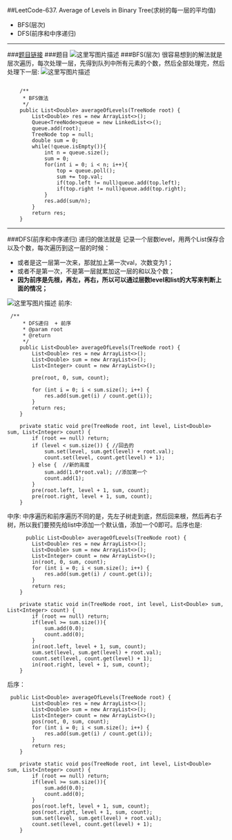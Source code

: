 ﻿##LeetCode-637. Average of Levels in Binary Tree(求树的每一层的平均值)

 - BFS(层次)
 - DFS(前序和中序递归)
***
###[题目链接](https://leetcode.com/problems/average-of-levels-in-binary-tree/description/)
###题目
![这里写图片描述](https://img-blog.csdn.net/20180816113740794?watermark/2/text/aHR0cHM6Ly9ibG9nLmNzZG4ubmV0L3p4enh6eDAxMTk=/font/5a6L5L2T/fontsize/400/fill/I0JBQkFCMA==/dissolve/70)
###BFS(层次)
很容易想到的解法就是层次遍历，每次处理一层，先得到队列中所有元素的个数，然后全部处理完，然后处理下一层:
![这里写图片描述](https://img-blog.csdn.net/20180816113147450?watermark/2/text/aHR0cHM6Ly9ibG9nLmNzZG4ubmV0L3p4enh6eDAxMTk=/font/5a6L5L2T/fontsize/400/fill/I0JBQkFCMA==/dissolve/70)
```

    /**
     * BFS做法
     */
    public List<Double> averageOfLevels(TreeNode root) {
        List<Double> res = new ArrayList<>();
        Queue<TreeNode>queue = new LinkedList<>();
        queue.add(root);
        TreeNode top = null;
        double sum = 0;
        while(!queue.isEmpty()){
            int n = queue.size();
            sum = 0;
            for(int i = 0; i < n; i++){
                top = queue.poll();
                sum += top.val;
                if(top.left != null)queue.add(top.left);
                if(top.right != null)queue.add(top.right);
            }
            res.add(sum/n);
        }
        return res;
    }
```

***
###DFS(前序和中序递归)
递归的做法就是 记录一个层数level，用两个List保存合以及个数，每次遍历到这一层的时候：

 - 或者是这一层第一次来，那就加上第一次val，次数变为1；
 - 或者不是第一次，不是第一层就累加这一层的和以及个数；
 - **因为前序是先根，再左，再右，所以可以通过层数level和list的大写来判断上面的情况；**


![这里写图片描述](https://img-blog.csdn.net/20180816125752301?watermark/2/text/aHR0cHM6Ly9ibG9nLmNzZG4ubmV0L3p4enh6eDAxMTk=/font/5a6L5L2T/fontsize/400/fill/I0JBQkFCMA==/dissolve/70)
前序: 
```
 /**
     * DFS递归  + 前序
     * @param root
     * @return
     */
    public List<Double> averageOfLevels(TreeNode root) {
        List<Double> res = new ArrayList<>();
        List<Double> sum = new ArrayList<>();
        List<Integer> count = new ArrayList<>();

        pre(root, 0, sum, count);

        for (int i = 0; i < sum.size(); i++) {
            res.add(sum.get(i) / count.get(i));
        }
        return res;
    }

    private static void pre(TreeNode root, int level, List<Double> sum, List<Integer> count) {
        if (root == null) return;
        if (level < sum.size()) { //回去的
            sum.set(level, sum.get(level) + root.val);
            count.set(level, count.get(level) + 1);
        } else {  //新的高度
            sum.add(1.0*root.val); //添加第一个
            count.add(1); 
        }
        pre(root.left, level + 1, sum, count);
        pre(root.right, level + 1, sum, count);
    }
```

中序: 
中序遍历和前序遍历不同的是，先左子树走到底，然后回来根，然后再右子树，所以我们要预先给list中添加一个默认值，添加一个0即可。后序也是: 

```
	  public List<Double> averageOfLevels(TreeNode root) {
        List<Double> res = new ArrayList<>();
        List<Double> sum = new ArrayList<>();
        List<Integer> count = new ArrayList<>();
        in(root, 0, sum, count);
        for (int i = 0; i < sum.size(); i++) {
            res.add(sum.get(i) / count.get(i));
        }
        return res;
    }

    private static void in(TreeNode root, int level, List<Double> sum, List<Integer> count) {
        if (root == null) return;
        if(level >= sum.size()){
            sum.add(0.0);
            count.add(0);
        }
        in(root.left, level + 1, sum, count);
        sum.set(level, sum.get(level) + root.val);
        count.set(level, count.get(level) + 1);
        in(root.right, level + 1, sum, count);
    }
```
后序：

```
 public List<Double> averageOfLevels(TreeNode root) {
        List<Double> res = new ArrayList<>();
        List<Double> sum = new ArrayList<>();
        List<Integer> count = new ArrayList<>();
        pos(root, 0, sum, count);
        for (int i = 0; i < sum.size(); i++) {
            res.add(sum.get(i) / count.get(i));
        }
        return res;
    }

    private static void pos(TreeNode root, int level, List<Double> sum, List<Integer> count) {
        if (root == null) return;
        if(level >= sum.size()){
            sum.add(0.0);
            count.add(0);
        }
        pos(root.left, level + 1, sum, count);
        pos(root.right, level + 1, sum, count);
        sum.set(level, sum.get(level) + root.val);
        count.set(level, count.get(level) + 1);
    }
```